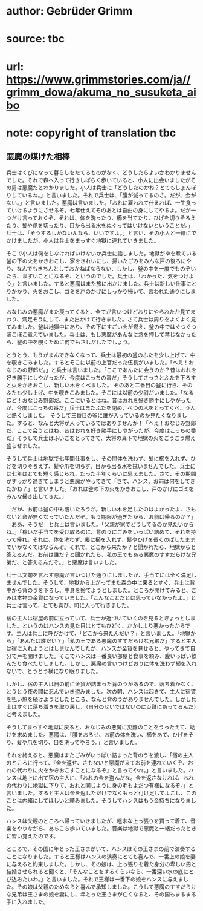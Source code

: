 # author: Gebrüder Grimm
# source: tbc
# url: https://www.grimmstories.com/ja//grimm_dowa/akuma_no_susuketa_aibo
# note: copyright of translation tbc

## 悪魔の煤けた相棒 

兵士はくびになって暮らしをたてるものがなく、どうしたらよいかわかりませんでした。それで森へ入って行きしばらく歩いていると、小人に出会いましたがその男は悪魔だとわかりました。小人は兵士に「どうしたのかね？とてもしょんぼりしているね。」と言いました。それで兵士は、「腹が減ってるのさ。だが、金がない。」と言いました。悪魔は言いました。「おれに雇われて仕えれば、一生食っていけるようにさせるぞ。七年仕えてそのあとは自由の身にしてやるよ。だが一つだけ言っておくぞ、それは、体を洗ったり、櫛を当てたり、ひげを切りそろえたり、髪や爪を切ったり、目から出る水をぬぐってはいけないということだ。」兵士は、「そうするしかないんなら、いいですよ。」と言い、その小人と一緒にでかけましたが、小人は兵士をまっすぐ地獄に連れていきました。

そこで小人は何をしなければいけないか兵士に話しました。地獄がゆを煮ている釜の下の火をかきおこし、家をきれいにし、掃いたごみをみんな戸の後ろにやり、なんでもきちんとしておかねばならない、しかし、釜の中を一度でものぞいたら、まずいことになるぞ、というのでした。兵士は、「わかった、気をつけよう」と言いました。すると悪魔はまた旅に出かけました。兵士は新しい仕事にとりかかり、火をおこし、ゴミを戸のかげにしっかり掃いて、言われた通りにしました。

おなじみの悪魔がまた戻ってくると、全てが言いつけどおりにやられたか見てまわり、満足そうにして、また出かけて行きました。さて兵士は周りをよくよく見てみました。釜は地獄中にあり、その下にすごい火が燃え、釜の中ではぐつぐつぼこぼこ煮えていました。兵士は、もし悪魔があんなに念を押して禁じなかったら、釜の中を覗くために何でもさしだしたでしょう。

とうとう、もうがまんできなくなって、兵士は最初の釜のふたを少し上げて、中を覗きこみました。するとそこに以前の上官だった伍長がいました。「へえ！おなじみの野郎だ。」と兵士は言いました。「ここであんたに会うのか？昔はおれを好き勝手にしやがったが、今度はこっちの番だ」そうしてさっさとふたを下ろすと火をかきおこし、新しい木をくべました。
そのあと二番目の釜に行き、そのふたも少し上げ、中を覗きこみました。そこには以前の少尉がいました。「なるほど！おなじみ野郎だ。ここにいるとはね。昔はおれを好き勝手にしやがったが、今度はこっちの番だ」兵士はまたふたを閉め、べつの木をとってくべ、うんと熱くしました。
そうして三番目の釜に誰が入っているのか見たくなりました。すると、なんと大将が入っているではありませんか！「へえ！おなじみ野郎だ、ここで会うとはね、昔はおれを好き勝手にしやがったが、今度はこっちの番だ」そうして兵士はふいごをとってきて、大将の真下で地獄の火をごうごう燃え盛らせました。

そうして兵士は地獄で七年間仕事をし、その間体を洗わず、髪に櫛を入れず、ひげを切りそろえず、髪や爪を切らず、目から出る水を拭いませんでした。兵士には七年はとても短く感じられ、たった半年くらいに思えました。さて、その期間がすっかり過ぎてしまうと悪魔がやってきて「さて、ハンス、お前は何をしてきたかね？」と言いました。「おれは釜の下の火をかきおこし、戸のかげにゴミをみんな掃き出してきた。」

「だが、お前は釜の中も覗いたろうが。新しい木を足したのはよかったよ、さもないと命が無くなっていたんだぞ。もう期限が過ぎたから、お前は帰るのか？」「ああ、そうだ」と兵士は言いました。「父親が家でどうしてるのか見たいからね。」「稼いだ手当てを受け取るのに、背のうにごみをいっぱい詰めて、それを持って帰れ。それに、体を洗わず、髪に櫛を入れず、髪やひげを長くのばしたままでいかなくてはならんぞ。それで、どこから来たか？と聞かれたら、地獄からと答えるんだ。お前は誰だ？と聞かれたら、私の王でもある悪魔のすすだらけな兄弟だ、と答えるんだぞ。」と悪魔は言いました。

兵士は文句を言わず悪魔が言いつけた通りにしましたが、手当てには全く満足しませんでした。そうして、地獄から上がってまた森の中に来るとすぐ、兵士は背中から背のうを下ろし、中身を捨てようとしました。ところが開けてみると、ごみは本物の金貨になっていました。「こんなことだとは思っていなかったよ。」と兵士は言って、とても喜び、町に入って行きました。

宿の主人は宿屋の前に立っていて、兵士が近づいていくのを見るとぎょっとしました。というのはハンスの見た目はとてもひどく、かかしより悪かったからです。主人は兵士に呼びかけて、「どこから来たんだい？」と言いました。「地獄から」「あんたは誰だい？」「私の王である悪魔のすすだらけな兄弟だ」すると主人は宿に入れようとはしませんでしたが、ハンスが金貨を見せると、やってきて自分で戸を開けました。そこでハンスは一番良い部屋と食事を頼み、腹いっぱい飲んだり食べたりしました。しかし、悪魔の言いつけどおりに体を洗わず櫛を入れないで、とうとう横になり眠りました。

しかし、宿の主人は目の前に金貨が詰まった背のうがあるので、落ち着かなく、とうとう夜の間に忍んでいき盗みました。次の朝、ハンスは起きて、主人に宿賃を払い旅を続けようとしたところ、なんと背のうがありませんでした。しかし兵士はすぐに落ち着きを取り戻し、（自分のせいではないのに災難にあってるんだ）と考えました。

そうしてまっすぐ地獄に戻ると、おなじみの悪魔に災難のことをうったえて、助けを求めました。悪魔は、「腰をおろせ、お前の体を洗い、櫛をあて、ひげをそり、髪や爪を切り、目を洗ってやろう。」と言いました。

それを終えると、悪魔はまたごみがいっぱい詰まった背のうを渡し、「宿の主人のところに行って、『金を返せ、さもないと悪魔が来てお前を連れていくぞ、おれの代わりに火をかきおこすことになるぞ』と言ってやれ。」と言いました。ハンスは地上に出て宿の主人に、「おれの金を盗んだな。金を返さなければ、おれの代わりに地獄に下りて、おれと同じように身の毛もよだつ有様になるぞ。」と言いました。すると主人は金を返しただけでなくもっと付け足してよこし、このことは内緒にしてほしいと頼みました。そうしてハンスはもう金持ちになりました。

ハンスは父親のところへ帰っていきましたが、粗末な上っ張りを買って着て、音楽をやりながら、あちこち歩いていました。音楽は地獄で悪魔と一緒だったときに習い覚えたのです。

ところで、その国に年とった王さまがいて、ハンスはその王さまの前で演奏することになりました。すると王様はハンスの演奏にとても喜んで、一番上の娘を妻に与えると約束しました。しかし、その娘は、上っ張りを着た身分の卑しい男と結婚させられると聞くと、「そんなことをするくらいなら、一番深い水の底にとび込みたいわ。」と言いました。それで王様は一番下の娘をハンスに与えました。その娘は父親のためならと喜んで承知しました。こうして悪魔のすすだらけな兄弟は王さまの娘を妻にし、年とった王さまが亡くなると、その国もまるまる手に入れました。
